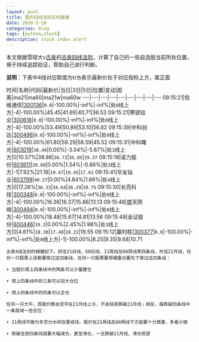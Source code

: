 ```yaml
---
layout: post
title: 股价四线法则实时数据
date: 2020-5-10
categories: blog
tags: [python,stock]
description: stock index alert
---
```



本文根据雪球大v[古泉](https://xueqiu.com/u/7148646888)的[古泉四线法则](https://xueqiu.com/7148646888/130498192)，计算了自己的一些自选股当前所处位置，用于持续追踪验证，帮助自己进行判断。

**说明**：下表中4线对应取值为`红色`表示最新价处于对应指标上方，属正面

时间|名称|代码|最新价|当日|3日|5日|位置|变动|距离|ma21|ma60|ma21w|ma60w
---|---|---|---|---|---|---|---|---
09:15:21|信维通信|[300136](https://xueqiu.com/S/SZ300136)|`0.0`|-100.00%|-inf%|-inf%|处`0`线上方|-4|-100.00%|45.45|41.69|40.71|36.53
09:15:21|寒锐钴业|[300618](https://xueqiu.com/S/SZ300618)|`0.0`|-100.00%|-inf%|-inf%|处`0`线上方|-4|-100.00%|53.49|50.89|53.10|56.82
09:15:39|中科创达|[300496](https://xueqiu.com/S/SZ300496)|`0.0`|-100.00%|-inf%|-inf%|处`0`线上方|-4|-100.00%|61.80|59.29|58.59|45.52
09:15:31|中科曙光|[603019](https://xueqiu.com/S/SH603019)|`38.49`|0.00%|-3.04%|-5.87%|处`3`线上方|0|10.57%|38.86|`36.72`|`35.85`|`29.37`
09:15:18|诺力股份|[603611](https://xueqiu.com/S/SH603611)|`20.88`|0.00%|1.34%|-0.86%|处`3`线上方|-1|7.92%|21.18|`19.47`|`19.45`|`17.61`
09:15:41|华友钴业|[603799](https://xueqiu.com/S/SH603799)|`40.27`|0.00%|4.84%|1.66%|处`4`线上方|0|17.26%|`36.33`|`34.64`|`36.29`|`30.75`
09:15:30|长亮科技|[300348](https://xueqiu.com/S/SZ300348)|`0.0`|-100.00%|-inf%|-inf%|处`0`线上方|-4|-100.00%|16.36|16.37|15.86|13.13
09:15:48|盛天网络|[300494](https://xueqiu.com/S/SZ300494)|`0.0`|-100.00%|-inf%|-inf%|处`0`线上方|-4|-100.00%|18.48|15.67|14.81|13.56
09:15:48|金证股份|[600446](https://xueqiu.com/S/SH600446)|`19.2`|0.00%|2.45%|1.98%|处`3`线上方|0|4.61%|`18.30`|`17.48`|`18.22`|19.55
09:15:12|赢时胜|[300377](https://xueqiu.com/S/SZ300377)|`0.0`|-100.00%|-inf%|-inf%|处`0`线上方|-1|-100.00%|8.25|9.35|9.68|10.71

```
古泉4线法则的精髓如下。抓住21日线、60日线、21周线及60周线等四条线，外加21月线，任何一只股票上涨都要穿过这四条线，任何一只股票要想爆雷也要先下穿过这四条线：

+ 当股价爬上四条线中的两条可以少量建仓

+ 爬上四条线中的三条可以加大仓位

+ 爬上四条线中的四条可以全仓

任何一只大牛，其股价都会坚守在21月线上方，不会轻易跌破21月线；相反，每跌破四条线中一条就减一些仓位：

+ 21周线可做为多空分水岭及警戒线，股价在21周线及60周线下方就要十分慎重，多看少做

+ 跌破全部四条线就要大幅减仓，甚至清仓，一旦跌破21月线，清仓观望
```